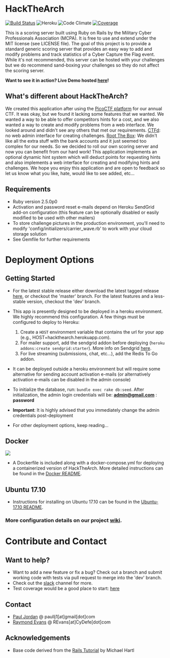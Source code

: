 HackTheArch 
===========

[![Build Status](https://travis-ci.org/mcpa-stlouis/hack-the-arch.svg?branch=master)](https://travis-ci.org/mcpa-stlouis/hack-the-arch)
![Heroku](https://heroku-badge.herokuapp.com/?app=hackthearch&svg=1)
![Code Climate](https://codeclimate.com/github/mcpa-stlouis/hack-the-arch/badges/gpa.svg)
[![Coverage](https://coveralls.io/repos/github/mcpa-stlouis/hack-the-arch/badge.svg)](https://coveralls.io/github/mcpa-stlouis/hack-the-arch)

This is a scoring server built using Ruby on Rails by the Military Cyber
Professionals Association (MCPA).  It is free to use and extend under the MIT
license (see LICENSE file).  The goal of this project is to provide a standard
generic scoring server that provides an easy way to add and modify problems and
track statistics of a Cyber Capture the Flag event.  While it's not
recommended, this server can be hosted with your challenges but we do recommend
sand-boxing your challenges so they do not affect the scoring server.

**Want to see it in action?  Live Demo hosted
[here](https://hta-demo.mcpa-stl.org)!**

What's different about HackTheArch?
-----------------------------------
We created this application after using the [PicoCTF
platform](https://github.com/picoCTF/picoCTF-Platform-2) for our annual CTF.
It was okay, but we found it lacking some features that we wanted.  We wanted a
way to be able to offer competitors hints for a cost, and we also wanted a way
to create and modify problems from a web interface.  We looked around and
didn't see any others that met our requirements.
[CTFd](https://github.com/isislab/CTFd): no web admin interface for creating
challenges.  [Root The Box](https://github.com/moloch--/RootTheBox): We didn't
like all the extra stuff with the bank accounts and it just seemed too complex
for our needs.  So we decided to roll our own scoring server and now you can
benefit from our hard work!  This application implements an optional dynamic
hint system which will deduct points for requesting hints and also implements a
web interface for creating and modifying hints and challenges.  We hope you
enjoy this application and are open to feedback so let us know what you like,
hate, would like to see added, etc...

Requirements
------------
* Ruby version 2.5.0p0
* Activation and password reset e-mails depend on Heroku SendGrid add-on
  configuration (this feature can be optionally disabled or easily modified to
  be used with other mailers)
* To store challenge pictures in the production environment, you'll need to
  modify 'config/initializers/carrier\_wave.rb' to work with your cloud storage
  solution
* See Gemfile for further requirements

Deployment Options
==================
Getting Started
---------------
* For the latest stable release either download the latest tagged release
  [here](https://github.com/mcpa-stlouis/hack-the-arch/releases), or checkout
  the 'master' branch.  For the latest features and a less-stable version,
  checkout the 'dev' branch.
* This app is presently designed to be deployed in a heroku environment.  We
  highly recommend this configuration.  A few things must be configured to
  deploy to Heroku:

  1.  Create a `HOST` environment variable that contains the url for your app
      (e.g., HOST=hackthearch.herokuapp.com).
  2.  For mailer support, add the sendgrid addon before deploying (`heroku
      addons:create sendgrid:starter`).  More info on Sendgrid
      [here](https://devcenter.heroku.com/articles/getting-started-with-ruby#set-up).
  3.  For live streaming (submissions, chat, etc...), add the Redis To Go
      addon.
  
* It can be deployed outside a heroku environment but will require some
  alternative for sending account activation e-mails (or alternatively
  activation e-mails can be disabled in the admin console)
* To initialize the database, run: `bundle exec rake db:seed`.  After
  initialization, the admin login credentials will be: **admin@gmail.com** :
  **password**
* **Important**: It is highly advised that you immediately change the admin
  credentials post-deployment
* For other deployment options, keep reading...

Docker 
------
[![](https://images.microbadger.com/badges/image/paullj1/hackthearch.svg)](https://microbadger.com/images/paullj1/hackthearch)

* A Dockerfile is included along with a docker-compose.yml for deploying a
  containerized version of HackTheArch.  More detailed instructions can be
  found in the [Docker README](https://github.com/mcpa-stlouis/hack-the-arch/blob/dev/DOCKER_README.md).

Ubuntu 17.10
------------
* Instructions for installing on Ubuntu 17.10 can be found in the [Ubuntu-17.10 README](https://github.com/mcpa-stlouis/hack-the-arch/UBUNTU-17.10_README.md).

### More configuration details on our project [wiki](https://github.com/mcpa-stlouis/hack-the-arch/wiki).

Contribute and Contact
======================
Want to help?
-------------
* Want to add a new feature or fix a bug? Check out a branch and submit working
  code with tests via pull request to merge into the 'dev' branch.
* Check out the [slack](https://hack-the-arch.slack.com) channel for more.
* Test coverage would be a good place to start: [here](coverage/index.html)

Contact
-------
* [Paul Jordan](http://paullj1.com) @ paullj1[at]gmail[dot]com
* [Raymond Evans](http://CyDefe.com) @ REvans[at]CyDefe[dot]com

Acknowledgements
----------------
* Base code derived from the [Rails Tutorial](http://railstutorial.org) by
  Michael Hartl
